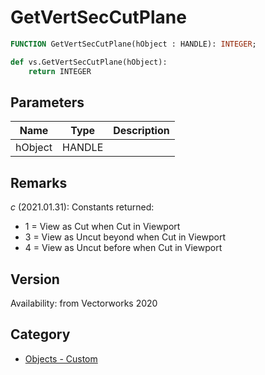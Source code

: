 # GetVertSecCutPlane

```pascal
FUNCTION GetVertSecCutPlane(hObject : HANDLE): INTEGER;
```

```python
def vs.GetVertSecCutPlane(hObject):
    return INTEGER
```

## Parameters
|Name|Type|Description|
|---|---|---|
|hObject|HANDLE|   |

## Remarks
*_c_* (2021.01.31): Constants returned:
* 1 = View as Cut when Cut in Viewport
* 3 = View as Uncut beyond when Cut in Viewport
* 4 = View as Uncut before when Cut in Viewport

## Version
Availability: from Vectorworks 2020

## Category
* [Objects - Custom](../Categories/Objects%20-%20Custom.md)
